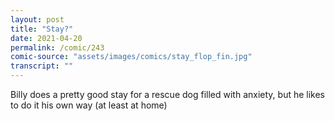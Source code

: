 ```yaml
---
layout: post
title: "Stay?"
date: 2021-04-20
permalink: /comic/243
comic-source: "assets/images/comics/stay_flop_fin.jpg"
transcript: ""
---
```


Billy does a pretty good stay for a rescue dog filled with anxiety, but he likes to do it his own way (at least at home)

